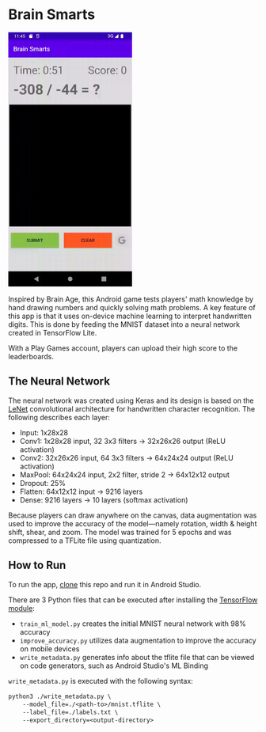# Brain Smarts

<img src="demo.gif" alt="Brain Smarts demo" width="250px">

Inspired by Brain Age, this Android game tests players' math knowledge by hand drawing numbers and quickly solving math problems. A key feature of this app is that it uses on-device machine learning to interpret handwritten digits. This is done by feeding the MNIST dataset into a neural network created in TensorFlow Lite.

With a Play Games account, players can upload their high score to the leaderboards.

## The Neural Network

The neural network was created using Keras and its design is based on the [LeNet](https://www.kaggle.com/blurredmachine/lenet-architecture-a-complete-guide) convolutional architecture for handwritten character recognition. The following describes each layer:
- Input: 1x28x28
- Conv1: 1x28x28 input, 32 3x3 filters → 32x26x26 output (ReLU activation)
- Conv2: 32x26x26 input, 64 3x3 filters → 64x24x24 output (ReLU activation)
- MaxPool: 64x24x24 input, 2x2 filter, stride 2 → 64x12x12 output
- Dropout: 25%
- Flatten: 64x12x12 input → 9216 layers
- Dense: 9216 layers → 10 layers (softmax activation)

Because players can draw anywhere on the canvas, data augmentation was used to improve the accuracy of the model—namely rotation, width & height shift, shear, and zoom. The model was trained for 5 epochs and was compressed to a TFLite file using quantization.

## How to Run

To run the app, [clone](https://github.com/Abhiek187/MiniBrainAge.git) this repo and run it in Android Studio.

There are 3 Python files that can be executed after installing the [TensorFlow module](https://www.tensorflow.org/install/pip):

- `train_ml_model.py` creates the initial MNIST neural network with 98% accuracy
- `improve_accuracy.py` utilizes data augmentation to improve the accuracy on mobile devices
- `write_metadata.py` generates info about the tflite file that can be viewed on code generators, such as Android Studio's ML Binding

`write_metadata.py` is executed with the following syntax:
```
python3 ./write_metadata.py \
    --model_file=./<path-to>/mnist.tflite \
    --label_file=./labels.txt \
    --export_directory=<output-directory>
```
